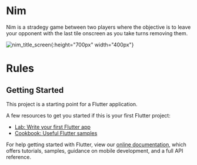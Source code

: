 # Nim

Nim is a stradegy game between two players where the objective is to leave your opponent with the last tile onscreen as you take turns removing them.

![nim_title_screen](https://user-images.githubusercontent.com/42105448/132406065-d3e2d2b1-7623-4bed-839f-ebef44339ecb.jpg){:height="700px" width="400px"}

# Rules

## Getting Started

This project is a starting point for a Flutter application.

A few resources to get you started if this is your first Flutter project:

- [Lab: Write your first Flutter app](https://flutter.dev/docs/get-started/codelab)
- [Cookbook: Useful Flutter samples](https://flutter.dev/docs/cookbook)

For help getting started with Flutter, view our
[online documentation](https://flutter.dev/docs), which offers tutorials,
samples, guidance on mobile development, and a full API reference.
